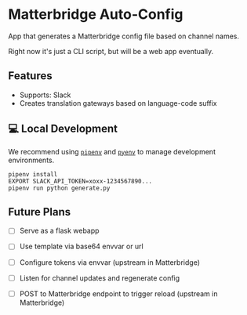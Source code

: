 # Matterbridge Auto-Config

App that generates a Matterbridge config file based on channel names.

Right now it's just a CLI script, but will be a web app eventually.

## Features

- Supports: Slack
- Creates translation gateways based on language-code suffix

## :computer: Local Development

We recommend using [`pipenv`][pipenv] and [`pyenv`][pyenv] to manage
development environments.

```
pipenv install
EXPORT SLACK_API_TOKEN=xoxx-1234567890...
pipenv run python generate.py
```

## Future Plans

- [ ] Serve as a flask webapp
- [ ] Use template via base64 envvar or url
- [ ] Configure tokens via envvar (upstream in Matterbridge)
- [ ] Listen for channel updates and regenerate config
- [ ] POST to Matterbridge endpoint to trigger reload (upstream in
  Matterbridge)

   [pipenv]: https://pipenv.readthedocs.io/en/latest/
   [pyenv]: https://github.com/pyenv/pyenv

